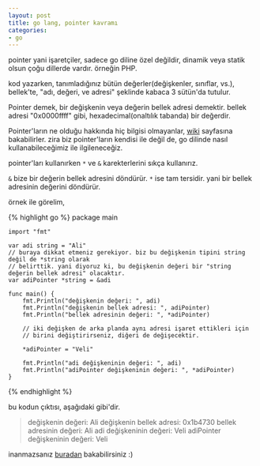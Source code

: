 ```yaml
---
layout: post
title: go lang, pointer kavramı
categories:
- go
---
```


pointer yani işaretçiler, sadece go diline özel değildir, dinamik veya statik olsun çoğu dillerde vardır. örneğin PHP.

kod yazarken, tanımladığınız bütün değerler(değişkenler, sınıflar, vs.), bellek'te, "adı, değeri, ve adresi" şeklinde kabaca 3 sütün'da tutulur.

Pointer demek, bir değişkenin veya değerin bellek adresi demektir. bellek adresi "0x0000ffff" gibi, hexadecimal(onaltılık tabanda) bir değerdir.

Pointer'ların ne olduğu hakkında hiç bilgisi olmayanlar, [wiki](http://tr.wikipedia.org/wiki/%C4%B0%C5%9Faret%C3%A7iler) sayfasına bakabilirler. zira biz pointer'ların kendisi ile değil de, go dilinde nasıl kullanabileceğimiz ile ilgileneceğiz.

pointer'ları kullanırken `*` ve `&` karekterlerini sıkça kullanırız.

`&` bize bir değerin bellek adresini döndürür. `*` ise tam tersidir. yani bir bellek adresinin değerini döndürür.

örnek ile görelim,

{% highlight go %}
    package main

    import "fmt"

    var adi string = "Ali"
    // buraya dikkat etmeniz gerekiyor. biz bu değişkenin tipini string değil de *string olarak
    // belirttik. yani diyoruz ki, bu değişkenin değeri bir "string değerin bellek adresi" olacaktır.
    var adiPointer *string = &adi

    func main() {
        fmt.Println("değişkenin değeri: ", adi)
        fmt.Println("değişkenin bellek adresi: ", adiPointer)
        fmt.Println("bellek adresinin değeri: ", *adiPointer)

        // iki değişken de arka planda aynı adresi işaret ettikleri için
        // birini değiştirirseniz, diğeri de değişecektir.

        *adiPointer = "Veli"

        fmt.Println("adi değişkeninin değeri: ", adi)
        fmt.Println("adiPointer değişkeninin değeri: ", *adiPointer)
    }
{% endhighlight %}

bu kodun çıktısı, aşağıdaki gibi'dir.

> değişkenin değeri:  Ali
> değişkenin bellek adresi:  0x1b4730
> bellek adresinin değeri:  Ali
> adi değişkeninin değeri:  Veli
> adiPointer değişkeninin değeri:  Veli

inanmazsanız [buradan](http://play.golang.org/p/MiCA-rbmQB) bakabilirsiniz :)
